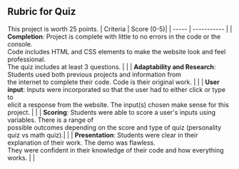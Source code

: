 ## Rubric for Quiz
This project is worth 25 points.
| Criteria | Score (0-5)| 
| ----- | ----------- |
| **Completion**: Project is complete with little to no errors in the code or the console.<br>Code includes HTML and CSS elements to make the website look and feel professional.<br> The quiz includes at least 3 questions. |      |
| **Adaptability and Research**: Students used both previous projects and information from<br>the internet to complete their code. Code is their original work. | |
| **User input**: Inputs were incorporated so that the user had to either click or type to<br>elicit a response from the website. The input(s) chosen make sense for this project. | |
| **Scoring**: Students were able to score a user's inputs using variables. There is a range of<br> possible outcomes depending on the score and type of quiz (personality quiz vs math quiz).| |
| **Presentation**: Students were clear in their explanation of their work. The demo was flawless.<br> They were confident in their knowledge of their code and how everything works. | |
